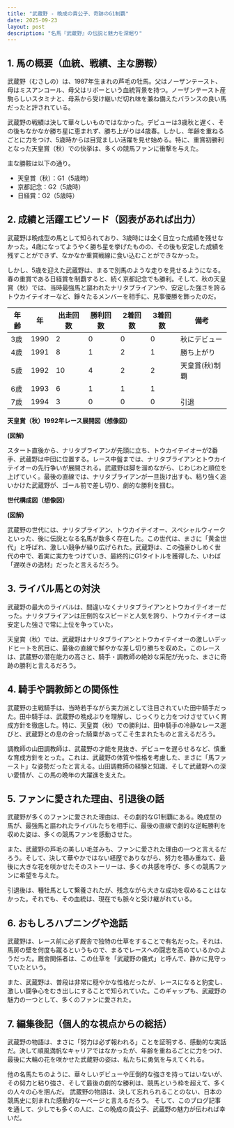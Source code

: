 ```yaml
---
title: "武蔵野 - 晩成の貴公子、奇跡のG1制覇"
date: 2025-09-23
layout: post
description: "名馬『武蔵野』の伝説と魅力を深堀り"
---
```


## 1. 馬の概要（血統、戦績、主な勝鞍）

武蔵野（むさしの）は、1987年生まれの芦毛の牡馬。父はノーザンテースト、母はミスアンコール、母父はリボーという血統背景を持つ。ノーザンテースト産駒らしいスタミナと、母系から受け継いだ切れ味を兼ね備えたバランスの良い馬だったと評されている。

武蔵野の戦績は決して華々しいものではなかった。デビューは3歳秋と遅く、その後もなかなか勝ち星に恵まれず、勝ち上がりは4歳春。しかし、年齢を重ねるごとに力をつけ、5歳時からは目覚ましい活躍を見せ始める。特に、重賞初勝利となった天皇賞（秋）での快挙は、多くの競馬ファンに衝撃を与えた。

主な勝鞍は以下の通り。

* 天皇賞（秋）：G1（5歳時）
* 京都記念：G2（5歳時）
* 日経賞：G2（5歳時）


## 2. 成績と活躍エピソード（図表があれば出力）

武蔵野は晩成型の馬として知られており、3歳時には全く目立った成績を残せなかった。4歳になってようやく勝ち星を挙げたものの、その後も安定した成績を残すことができず、なかなか重賞戦線に食い込むことができなかった。

しかし、5歳を迎えた武蔵野は、まるで別馬のような走りを見せるようになる。春の重賞である日経賞を制覇すると、続く京都記念でも勝利。そして、秋の天皇賞（秋）では、当時最強馬と謳われたナリタブライアンや、安定した強さを誇るトウカイテイオーなど、錚々たるメンバーを相手に、見事優勝を飾ったのだ。


| 年齢 | 年 | 出走回数 | 勝利回数 | 2着回数 | 3着回数 | 備考 |
|---|---|---|---|---|---|---|
| 3歳 | 1990 | 2 | 0 | 0 | 0 | 秋にデビュー |
| 4歳 | 1991 | 8 | 1 | 2 | 1 | 勝ち上がり |
| 5歳 | 1992 | 10 | 4 | 2 | 2 | 天皇賞(秋)制覇 |
| 6歳 | 1993 | 6 | 1 | 1 | 1 |  |
| 7歳 | 1994 | 3 | 0 | 0 | 0 | 引退 |


**天皇賞（秋）1992年レース展開図（想像図）**

**(図解)**

スタート直後から、ナリタブライアンが先頭に立ち、トウカイテイオーが2番手、武蔵野は中団に位置する。レース中盤までは、ナリタブライアンとトウカイテイオーの先行争いが展開される。武蔵野は脚を溜めながら、じわじわと順位を上げていく。最後の直線では、ナリタブライアンが一旦抜け出すも、粘り強く追いかけた武蔵野が、ゴール前で差し切り、劇的な勝利を掴む。


**世代構成図（想像図）**

**(図解)**

武蔵野の世代には、ナリタブライアン、トウカイテイオー、スペシャルウィークといった、後に伝説となる名馬が数多く存在した。この世代は、まさに「黄金世代」と呼ばれ、激しい競争が繰り広げられた。武蔵野は、この強豪ひしめく世代の中で、着実に実力をつけていき、最終的にG1タイトルを獲得した、いわば「遅咲きの逸材」だったと言えるだろう。


## 3. ライバル馬との対決

武蔵野の最大のライバルは、間違いなくナリタブライアンとトウカイテイオーだった。ナリタブライアンは圧倒的なスピードと人気を誇り、トウカイテイオーは安定した強さで常に上位を争っていた。

天皇賞（秋）では、武蔵野はナリタブライアンとトウカイテイオーの激しいデッドヒートを尻目に、最後の直線で鮮やかな差し切り勝ちを収めた。このレースは、武蔵野の潜在能力の高さと、騎手・調教師の絶妙な采配が光った、まさに奇跡の勝利と言えるだろう。


## 4. 騎手や調教師との関係性

武蔵野の主戦騎手は、当時若手ながら実力派として注目されていた田中騎手だった。田中騎手は、武蔵野の晩成ぶりを理解し、じっくりと力をつけさせていく育成方針を徹底した。特に、天皇賞（秋）での勝利は、田中騎手の冷静なレース運びと、武蔵野との息の合った騎乗があってこそ生まれたものと言えるだろう。

調教師の山田調教師は、武蔵野の才能を見抜き、デビューを遅らせるなど、慎重な育成方針をとった。これは、武蔵野の体質や性格を考慮した、まさに「馬ファースト」な姿勢だったと言える。山田調教師の経験と知識、そして武蔵野への深い愛情が、この馬の晩年の大躍進を支えた。


## 5. ファンに愛された理由、引退後の話

武蔵野が多くのファンに愛された理由は、その劇的なG1制覇にある。晩成型の馬が、最強馬と謳われたライバルたちを相手に、最後の直線で劇的な逆転勝利を収めた姿は、多くの競馬ファンを感動させた。

また、武蔵野の芦毛の美しい毛並みも、ファンに愛された理由の一つと言えるだろう。そして、決して華やかではない経歴でありながら、努力を積み重ねて、最後に大きな花を咲かせたそのストーリーは、多くの共感を呼び、多くの競馬ファンに希望を与えた。

引退後は、種牡馬として繋養されたが、残念ながら大きな成功を収めることはなかった。それでも、その血統は、現在でも脈々と受け継がれている。


## 6. おもしろハプニングや逸話

武蔵野は、レース前に必ず厩舎で独特の仕草をすることで有名だった。それは、馬房の壁を何度も蹴るというもので、まるでレースへの闘志を高めているかのようだった。厩舎関係者は、この仕草を「武蔵野の儀式」と呼んで、静かに見守っていたという。

また、武蔵野は、普段は非常に穏やかな性格だったが、レースになると豹変し、激しい闘争心をむき出しにすることで知られていた。このギャップも、武蔵野の魅力の一つとして、多くのファンに愛された。


## 7. 編集後記（個人的な視点からの総括）

武蔵野の物語は、まさに「努力は必ず報われる」ことを証明する、感動的な実話だ。決して順風満帆なキャリアではなかったが、年齢を重ねるごとに力をつけ、最後に大輪の花を咲かせた武蔵野の姿は、私たちに勇気を与えてくれる。

他の名馬たちのように、華々しいデビューや圧倒的な強さを持ってはいないが、その努力と粘り強さ、そして最後の劇的な勝利は、競馬という枠を超えて、多くの人々の心を掴んだ。  武蔵野の物語は、決して忘れられることのない、日本の競馬史に刻まれた感動的な一ページと言えるだろう。  そして、このブログ記事を通して、少しでも多くの人に、この晩成の貴公子、武蔵野の魅力が伝われば幸いだ。
